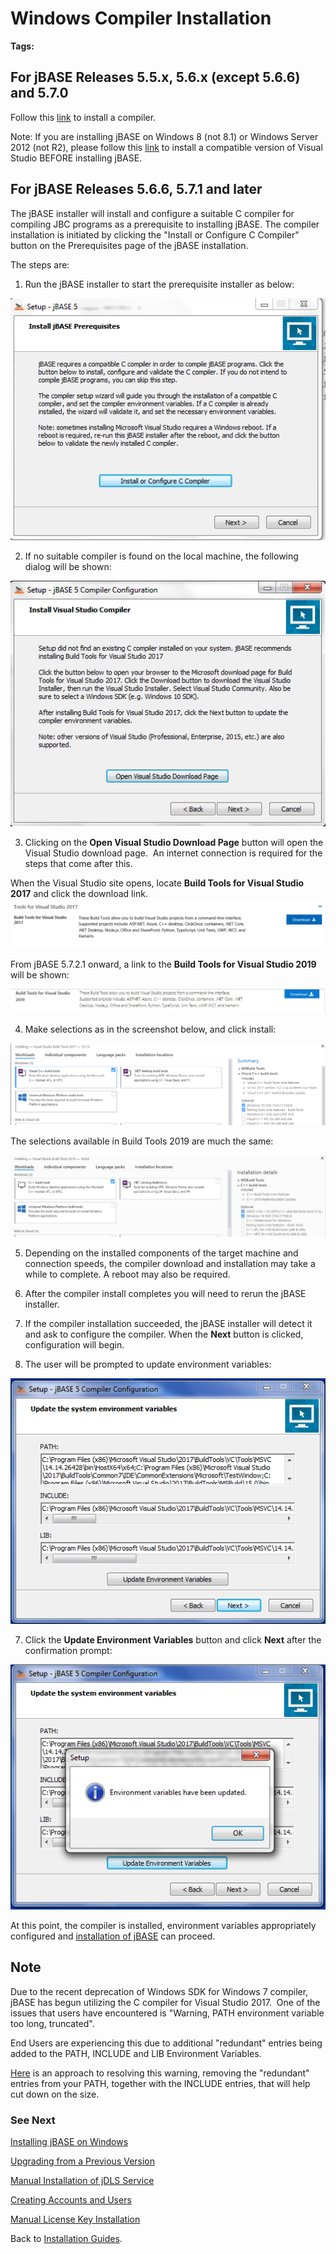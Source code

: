 # Windows Compiler Installation

<PageHeader />

**Tags:**
<badge text='windows' vertical='middle' />
<badge text='installation' vertical='middle' />
<badge text='compiler' vertical='middle' />

## For jBASE Releases 5.5.x, 5.6.x (except 5.6.6) and 5.7.0

Follow this [link](./../jbase-release-5.5,-5.6,-5.7.0-%28except-5.6.6%29) to install a compiler.

Note: If you are installing jBASE on Windows 8 (not 8.1) or Windows Server 2012 (not R2), please follow this [link](./../windows-server-2012-&-windows-8-compiler-installation) to install a compatible version of Visual Studio BEFORE installing jBASE.

## For jBASE Releases 5.6.6, 5.7.1 and later

The jBASE installer will install and configure a suitable C compiler for compiling JBC programs as a prerequisite to installing jBASE. The compiler installation is initiated by clicking the "Install or Configure C Compiler" button on the Prerequisites page of the jBASE installation.

The steps are:

1. Run the jBASE installer to start the prerequisite installer as below:

![323804-windows-compiler-installation: 1529567469018-pre-requisites-1](./1529567469018-pre-requisites-1.png)

2. If no suitable compiler is found on the local machine, the following dialog will be shown:

![323804-windows-compiler-installation: 1529567512150-2](./1529567512150-2.png)

3. Clicking on the **Open Visual Studio Download Page** button will open the Visual Studio download page.  An internet connection is required for the steps that come after this.

When the Visual Studio site opens, locate **Build Tools for Visual Studio 2017** and click the download link.![323804-windows-compiler-installation: 1529567567138-prerequisite-option](./1529567567138-prerequisite-option.png)

From jBASE 5.7.2.1 onward, a link to the **Build Tools for Visual Studio 2019** will be shown:

![323804-windows-compiler-installation: 1554395100531-vs2019buildtools](./1554395100531-vs2019buildtools.jpg)

4. Make selections as in the screenshot below, and click install:

![323804-windows-compiler-installation: 1529567629668-prerequisite-download](./1529567629668-prerequisite-download.png)

The selections available in Build Tools 2019 are much the same:

![323804-windows-compiler-installation: 1554395214475-vs2019buildtooloptions](./1554395214475-vs2019buildtooloptions.jpg)

5. Depending on the installed components of the target machine and connection speeds, the compiler download and installation may take a while to complete. A reboot may also be required.

6. After the compiler install completes you will need to rerun the jBASE installer.

7. If the compiler installation succeeded, the jBASE installer will detect it and ask to configure the compiler. When the **Next** button is clicked, configuration will begin.

8. The user will be prompted to update environment variables:

![323804-windows-compiler-installation: 1529567691049-5](./1529567691049-5.png)

7. Click the **Update Environment Variables** button and click **Next** after the confirmation prompt:

![323804-windows-compiler-installation: 1529568053152-6](./1529568053152-6.png)

At this point, the compiler is installed, environment variables appropriately configured and [installation of jBASE](./../windows-installation-guide) can proceed.

## Note

Due to the recent deprecation of Windows SDK for Windows 7 compiler, jBASE has begun utilizing the C compiler for Visual Studio 2017.  One of the issues that users have encountered is "Warning, PATH environment variable too long, truncated".

End Users are experiencing this due to additional "redundant" entries being added to the PATH, INCLUDE and LIB Environment Variables.

[Here](./../../../environment-variables/notes-on-environment-variables-for-the-jbase-compiler) is an approach to resolving this warning, removing the "redundant" entries from your PATH, together with the INCLUDE entries, that will help cut down on the size.

### See Next

[Installing jBASE on Windows](./../windows-installation-guide)

[Upgrading from a Previous Version](./../upgrading-from-a-previous-version)

[Manual Installation of jDLS Service](./../../../jbase/manual-installation-of-jdls-service)

[Creating Accounts and Users](./../create-accounts-and-users)

[Manual License Key Installation](./../manual-license-key-installation)

Back to [Installation Guides](./../README.md).
